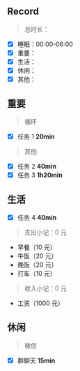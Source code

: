 ## Record

> 总时长：

- [x] 睡眠：00:00-06:00
- [x] 重要：
- [x] 生活：
- [x] 休闲：
- [x] 其他：

## 重要

> 循环

- [x] 任务 1 **20min**

> 其他

- [x] 任务 2 **40min**
- [x] 任务 3 **1h20min**

## 生活

- [x] 任务 4 **40min**

> 支出小记：0 元

- 早餐（10 元）
- 午饭（20 元）
- 晚饭（20 元）
- 打车（10 元）

> 收入小记：0 元

- 工资（1000 元）

## 休闲

> 微信

- [x] 群聊天 **15min**
